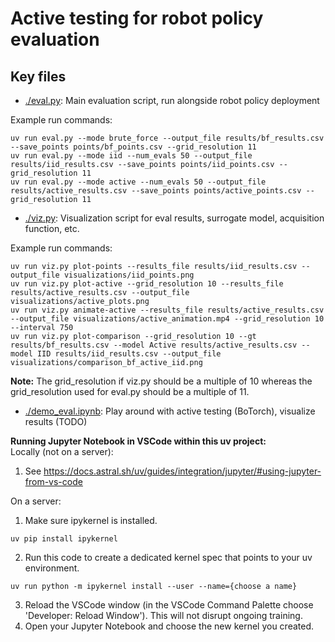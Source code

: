 # Active testing for robot policy evaluation
## Key files
- [./eval.py](./eval.py): Main evaluation script, run alongside robot policy deployment

Example run commands:
```
uv run eval.py --mode brute_force --output_file results/bf_results.csv --save_points points/bf_points.csv --grid_resolution 11
uv run eval.py --mode iid --num_evals 50 --output_file results/iid_results.csv --save_points points/iid_points.csv --grid_resolution 11
uv run eval.py --mode active --num_evals 50 --output_file results/active_results.csv --save_points points/active_points.csv --grid_resolution 11
```
- [./viz.py](./viz.py): Visualization script for eval results, surrogate model, acquisition function, etc.

Example run commands:
```
uv run viz.py plot-points --results_file results/iid_results.csv --output_file visualizations/iid_points.png
uv run viz.py plot-active --grid_resolution 10 --results_file results/active_results.csv --output_file visualizations/active_plots.png
uv run viz.py animate-active --results_file results/active_results.csv --output_file visualizations/active_animation.mp4 --grid_resolution 10 --interval 750
uv run viz.py plot-comparison --grid_resolution 10 --gt results/bf_results.csv --model Active results/active_results.csv --model IID results/iid_results.csv --output_file visualizations/comparison_bf_active_iid.png
```
**Note:** The grid_resolution if viz.py should be a multiple of 10 whereas the grid_resolution used for eval.py should be a multiple of 11.
- [./demo_eval.ipynb](./demo_eval.ipynb): Play around with active testing (BoTorch), visualize results (TODO)

**Running Jupyter Notebook in VSCode within this uv project:**  
Locally (not on a server):  
1. See https://docs.astral.sh/uv/guides/integration/jupyter/#using-jupyter-from-vs-code  

On a server:
1. Make sure ipykernel is installed.
```
uv pip install ipykernel
```
2. Run this code to create a dedicated kernel spec that points to your uv environment.
```
uv run python -m ipykernel install --user --name={choose a name}
```
3. Reload the VSCode window (in the VSCode Command Palette choose 'Developer: Reload Window'). This will not disrupt ongoing training.
4. Open your Jupyter Notebook and choose the new kernel you created. 